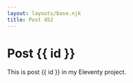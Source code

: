 ```yaml
---
layout: layouts/base.njk
title: Post 452
---
```


# Post {{ id }}

This is post {{ id }} in my Eleventy project.
